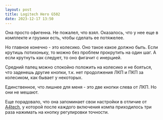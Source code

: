 ```yaml
---
layout: post
title: Logitech Hero G502
date: 2023-12-17 13:50
---
```


Она просто офигенна. Не пожалел, что взял. Оказалось, что у нее еще в комплекте и грузики есть, чтобы сделать ее 
потяжелее.

Но главное конечно - это колесико. Оно такое какое должно быть. Если крутишь потихоньку, то можно без проблем прокрутить
на один шаг. А если крутнуть как следует, то оно фигачит с инерцией.

Средний палец можно спокойно положить на колесико и не бояться, что заденешь другие кнопки, т.к. нет продолжения 
ЛКП и ПКП за колесиком, как бывает у некоторых.

Единственное, что лишнее для меня - это две кнопки слева от ЛКП. Но они не мешают.

Еще порадовало, что она запоминает свои настройки в отличие от [A4tech](https://www.amazon.co.uk/A4Tech-Mouse-XL-747H-Spider-Gaming/dp/B002V9WYPM), у которой после каждого включения компа
приходилось три раза нажимать на кнопку регулировки точности.